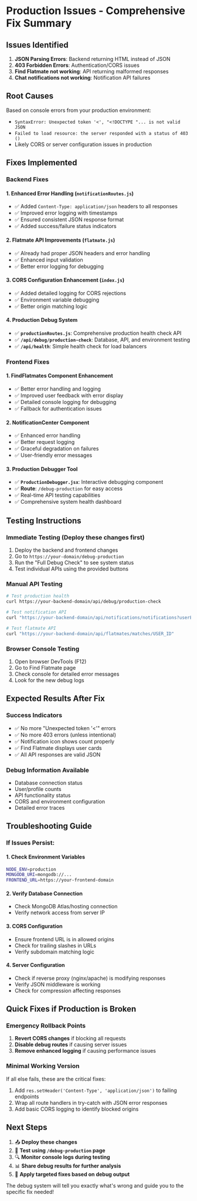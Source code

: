 # Production Issues - Comprehensive Fix Summary

## Issues Identified
1. **JSON Parsing Errors**: Backend returning HTML instead of JSON
2. **403 Forbidden Errors**: Authentication/CORS issues
3. **Find Flatmate not working**: API returning malformed responses
4. **Chat notifications not working**: Notification API failures

## Root Causes
Based on console errors from your production environment:
- `SyntaxError: Unexpected token '<', "<!DOCTYPE "... is not valid JSON`
- `Failed to load resource: the server responded with a status of 403 ()`
- Likely CORS or server configuration issues in production

## Fixes Implemented

### Backend Fixes

#### 1. Enhanced Error Handling (`notificationRoutes.js`)
- ✅ Added `Content-Type: application/json` headers to all responses
- ✅ Improved error logging with timestamps
- ✅ Ensured consistent JSON response format
- ✅ Added success/failure status indicators

#### 2. Flatmate API Improvements (`flatmate.js`)
- ✅ Already had proper JSON headers and error handling
- ✅ Enhanced input validation
- ✅ Better error logging for debugging

#### 3. CORS Configuration Enhancement (`index.js`)
- ✅ Added detailed logging for CORS rejections
- ✅ Environment variable debugging
- ✅ Better origin matching logic

#### 4. Production Debug System
- ✅ **`productionRoutes.js`**: Comprehensive production health check API
- ✅ **`/api/debug/production-check`**: Database, API, and environment testing
- ✅ **`/api/health`**: Simple health check for load balancers

### Frontend Fixes

#### 1. FindFlatmates Component Enhancement
- ✅ Better error handling and logging
- ✅ Improved user feedback with error display
- ✅ Detailed console logging for debugging
- ✅ Fallback for authentication issues

#### 2. NotificationCenter Component
- ✅ Enhanced error handling
- ✅ Better request logging
- ✅ Graceful degradation on failures
- ✅ User-friendly error messages

#### 3. Production Debugger Tool
- ✅ **`ProductionDebugger.jsx`**: Interactive debugging component
- ✅ **Route**: `/debug-production` for easy access
- ✅ Real-time API testing capabilities
- ✅ Comprehensive system health dashboard

## Testing Instructions

### Immediate Testing (Deploy these changes first)
1. Deploy the backend and frontend changes
2. Go to `https://your-domain/debug-production`
3. Run the "Full Debug Check" to see system status
4. Test individual APIs using the provided buttons

### Manual API Testing
```bash
# Test production health
curl https://your-backend-domain/api/debug/production-check

# Test notification API
curl "https://your-backend-domain/api/notifications/notifications?userEmail=test@example.com"

# Test flatmate API  
curl "https://your-backend-domain/api/flatmates/matches/USER_ID"
```

### Browser Console Testing
1. Open browser DevTools (F12)
2. Go to Find Flatmate page
3. Check console for detailed error messages
4. Look for the new debug logs

## Expected Results After Fix

### Success Indicators
- ✅ No more "Unexpected token '<'" errors
- ✅ No more 403 errors (unless intentional)
- ✅ Notification icon shows count properly
- ✅ Find Flatmate displays user cards
- ✅ All API responses are valid JSON

### Debug Information Available
- Database connection status
- User/profile counts
- API functionality status
- CORS and environment configuration
- Detailed error traces

## Troubleshooting Guide

### If Issues Persist:

#### 1. Check Environment Variables
```bash
NODE_ENV=production
MONGODB_URI=mongodb://...
FRONTEND_URL=https://your-frontend-domain
```

#### 2. Verify Database Connection
- Check MongoDB Atlas/hosting connection
- Verify network access from server IP

#### 3. CORS Configuration
- Ensure frontend URL is in allowed origins
- Check for trailing slashes in URLs
- Verify subdomain matching logic

#### 4. Server Configuration
- Check if reverse proxy (nginx/apache) is modifying responses
- Verify JSON middleware is working
- Check for compression affecting responses

## Quick Fixes if Production is Broken

### Emergency Rollback Points
1. **Revert CORS changes** if blocking all requests
2. **Disable debug routes** if causing server issues
3. **Remove enhanced logging** if causing performance issues

### Minimal Working Version
If all else fails, these are the critical fixes:
1. Add `res.setHeader('Content-Type', 'application/json')` to failing endpoints
2. Wrap all route handlers in try-catch with JSON error responses
3. Add basic CORS logging to identify blocked origins

## Next Steps
1. 📤 **Deploy these changes**
2. 🧪 **Test using `/debug-production` page**
3. 🔍 **Monitor console logs during testing**
4. 📊 **Share debug results for further analysis**
5. 🎯 **Apply targeted fixes based on debug output**

The debug system will tell you exactly what's wrong and guide you to the specific fix needed!